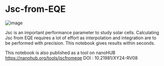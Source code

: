 # Jsc-from-EQE

![image](https://user-images.githubusercontent.com/70006534/168442929-0abd3277-7678-44c8-993f-addee3816289.png)

Jsc is an important performance parameter to study solar cells. Calculating Jsc from EQE requires a lot of effort as interpolation and integration are to be performed with precision. This notebook gives results within seconds.

This notebook is also published as a tool on nanoHUB https://nanohub.org/tools/jscfromeqe
DOI : 10.21981/XY24-RV08
